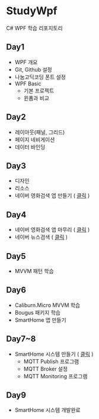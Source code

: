 # StudyWpf
C# WPF 학습 리포지토리

## Day1
- WPF 개요
- Git, Github 설정
- 나눔고딕코딩 폰트 설정
- WPF Basic
   - 기본 프로젝트
   - 윈폼과 비교

## Day2
- 레이아웃(패널, 그리드)
- 페이지 네비게이션
- 데이터 바인딩

## Day3
- 디자인
- 리소스
- 네이버 영화검색 앱 만들기 ( [클릭](https://github.com/yun10002/StudyWpf/tree/main/portfolio#naver-영화검색) )

## Day4
- 네이버 영화검색 앱 마무리 ( [클릭](https://github.com/yun10002/StudyWpf/tree/main/portfolio#naver-영화검색) )
- 네이버 뉴스검색 ( [클릭](https://github.com/yun10002/StudyWpf/tree/main/portfolio#naver-뉴스검색) )

## Day5
- MVVM 패턴 학습

## Day6
- Caliburn.Micro MVVM 학습
- Bougus 패키지 학습
- SmartHome 앱 만들기

## Day7~8
- SmartHome 시스템 만들기 ( [클릭](https://github.com/yun10002/StudyWpf/tree/main/portfolio#smarthome-모니터링앱) )
  - MQTT Publish 프로그램
  - MQTT Broker 설정
  - MQTT Monitoring 프로그램

## Day9
- SmartHome 시스템 개발완료
